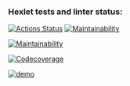 ### Hexlet tests and linter status:
[![Actions Status](https://github.com/esonegin/java-project-lvl2/workflows/hexlet-check/badge.svg)](https://github.com/esonegin/java-project-lvl2/actions)
[![Maintainability](https://api.codeclimate.com/v1/badges/5bd797253e9734c79e05/maintainability)](https://codeclimate.com/github/esonegin/java-project-lvl2/maintainability)

[![Maintainability](https://api.codeclimate.com/v1/badges/bc953fb0ab378995dab3/maintainability)](https://codeclimate.com/github/esonegin/java-project-lvl2/maintainability)

[![Codecoverage](https://api.codeclimate.com/v1/badges/a99a88d28ad37a79dbf6/test_coverage)](https://codeclimate.com/github/esonegin/java-project-lvl2/codeclimate-action)

[![demo](https://asciinema.org/a/2kqSW1UalzQuCd2SFkQ2AeWni.svg)](https://asciinema.org/a/2kqSW1UalzQuCd2SFkQ2AeWni?autoplay=1)
